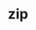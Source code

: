 ---
category: 3-letters
denotation: null
name: zip
reference_link: https://www.etymonline.com/word/zip
root_language: null
root_name: null
title: zip
type: free
word_sums:
- respelling: zip
  sum: 'Zip + '
---